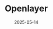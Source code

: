 ---  
layout: startup_page  
title: "Openlayer"  
id: "openlayer.com"  
permalink: "/openlayeropenlayer.com05142025/"  
website: "https://www.openlayer.com/"  
funding_round: "Series A"  
funding_amount: "$14.5M"  
investors: "Race Capital, NXTP, KPN Ventures, Mindset, Y Combinator, Quiet Capital, Telefonica"  
about: "Openlayer provides a unified platform for evaluation and governance of AI systems at the enterprise level. It helps organizations test, monitor, and govern their AI systems with confidence, supporting AI teams across the entire development lifecycle, from early experimentation to production deployment."  
markets: "AI, Software Development"  
hq: "San Francisco, California, United States"  
founded_year: "2021"  
linkedin: "https://www.linkedin.com/company/openlayerco"  
twitter: "https://twitter.com/openlayerco"  
instagram: ""  
facebook: ""  
crunchbase: "https://www.crunchbase.com/organization/unbox-3db0"  
pitchbook: "https://pitchbook.com/profiles/company/483517-54"  

date_display: "14-May-2025"  
date: "2025-05-14"

# SEO Optimization  
meta_title: "Openlayer - Series A Funding ($14.5M)"  
meta_description: "Openlayer, Openlayer provides a unified platform for evaluation and governance of AI systems at the enterprise level. It helps organizations test, monitor, and g..."  
meta_keywords: "Openlayer, AI, Software Development, Series A funding"  
canonical_url: "https://startup.projectstartups.com/openlayeropenlayer.com05142025/"  
---